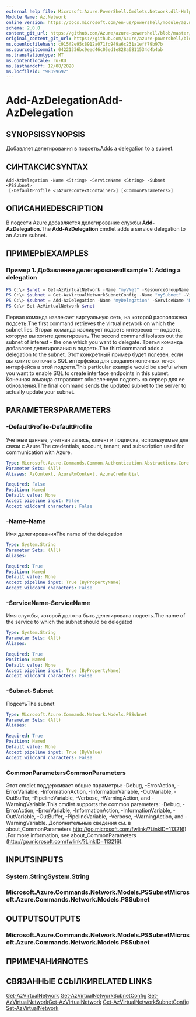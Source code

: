 ```yaml
---
external help file: Microsoft.Azure.PowerShell.Cmdlets.Network.dll-Help.xml
Module Name: Az.Network
online version: https://docs.microsoft.com/en-us/powershell/module/az.network/add-azdelegation
schema: 2.0.0
content_git_url: https://github.com/Azure/azure-powershell/blob/master/src/Network/Network/help/Add-AzDelegation.md
original_content_git_url: https://github.com/Azure/azure-powershell/blob/master/src/Network/Network/help/Add-AzDelegation.md
ms.openlocfilehash: c915f2e95c8912a071fd949a6c231a1eff79b97b
ms.sourcegitcommit: 04221336bc9eed46c05ed1e828a6811534d4b4ab
ms.translationtype: MT
ms.contentlocale: ru-RU
ms.lasthandoff: 12/08/2020
ms.locfileid: "98399692"
---
```

# <span data-ttu-id="10367-101">Add-AzDelegation</span><span class="sxs-lookup"><span data-stu-id="10367-101">Add-AzDelegation</span></span>

## <span data-ttu-id="10367-102">SYNOPSIS</span><span class="sxs-lookup"><span data-stu-id="10367-102">SYNOPSIS</span></span>
<span data-ttu-id="10367-103">Добавляет делегирования в подсеть.</span><span class="sxs-lookup"><span data-stu-id="10367-103">Adds a delegation to a subnet.</span></span>

## <span data-ttu-id="10367-104">СИНТАКСИС</span><span class="sxs-lookup"><span data-stu-id="10367-104">SYNTAX</span></span>

```
Add-AzDelegation -Name <String> -ServiceName <String> -Subnet <PSSubnet>
 [-DefaultProfile <IAzureContextContainer>] [<CommonParameters>]
```

## <span data-ttu-id="10367-105">ОПИСАНИЕ</span><span class="sxs-lookup"><span data-stu-id="10367-105">DESCRIPTION</span></span>
<span data-ttu-id="10367-106">В подсети Azure добавляется делегирование службы **Add-AzDelegation.**</span><span class="sxs-lookup"><span data-stu-id="10367-106">The **Add-AzDelegation** cmdlet adds a service delegation to an Azure subnet.</span></span>

## <span data-ttu-id="10367-107">ПРИМЕРЫ</span><span class="sxs-lookup"><span data-stu-id="10367-107">EXAMPLES</span></span>

### <span data-ttu-id="10367-108">Пример 1. Добавление делегирования</span><span class="sxs-lookup"><span data-stu-id="10367-108">Example 1: Adding a delegation</span></span>
```powershell
PS C:\> $vnet = Get-AzVirtualNetwork -Name "myVNet" -ResourceGroupName "myResourceGroup"
PS C:\> $subnet = Get-AzVirtualNetworkSubnetConfig -Name "mySubnet" -VirtualNetwork $vnet
PS C:\> $subnet = Add-AzDelegation -Name "myDelegation" -ServiceName "Microsoft.Sql/servers" -Subnet $subnet
PS C:\> Set-AzVirtualNetwork $vnet
```

<span data-ttu-id="10367-109">Первая команда извлекает виртуальную сеть, на которой расположена подсеть.</span><span class="sxs-lookup"><span data-stu-id="10367-109">The first command retrieves the virtual network on which the subnet lies.</span></span> <span data-ttu-id="10367-110">Вторая команда изолирует подсеть интересов — подсеть, которую вы хотите делегировать.</span><span class="sxs-lookup"><span data-stu-id="10367-110">The second command isolates out the subnet of interest - the one which you want to delegate.</span></span> <span data-ttu-id="10367-111">Третья команда добавляет делегирования в подсеть.</span><span class="sxs-lookup"><span data-stu-id="10367-111">The third command adds a delegation to the subnet.</span></span> <span data-ttu-id="10367-112">Этот конкретный пример будет полезен, если вы хотите включить SQL интерфейса для создания конечных точек интерфейса в этой подсети.</span><span class="sxs-lookup"><span data-stu-id="10367-112">This particular example would be useful when you want to enable SQL to create interface endpoints in this subnet.</span></span> <span data-ttu-id="10367-113">Конечная команда отправляет обновленную подсеть на сервер для ее обновления.</span><span class="sxs-lookup"><span data-stu-id="10367-113">The final command sends the updated subnet to the server to actually update your subnet.</span></span>

## <span data-ttu-id="10367-114">PARAMETERS</span><span class="sxs-lookup"><span data-stu-id="10367-114">PARAMETERS</span></span>

### <span data-ttu-id="10367-115">-DefaultProfile</span><span class="sxs-lookup"><span data-stu-id="10367-115">-DefaultProfile</span></span>
<span data-ttu-id="10367-116">Учетные данные, учетная запись, клиент и подписка, используемые для связи с Azure.</span><span class="sxs-lookup"><span data-stu-id="10367-116">The credentials, account, tenant, and subscription used for communication with Azure.</span></span>

```yaml
Type: Microsoft.Azure.Commands.Common.Authentication.Abstractions.Core.IAzureContextContainer
Parameter Sets: (All)
Aliases: AzContext, AzureRmContext, AzureCredential

Required: False
Position: Named
Default value: None
Accept pipeline input: False
Accept wildcard characters: False
```

### <span data-ttu-id="10367-117">-Name</span><span class="sxs-lookup"><span data-stu-id="10367-117">-Name</span></span>
<span data-ttu-id="10367-118">Имя делегирования</span><span class="sxs-lookup"><span data-stu-id="10367-118">The name of the delegation</span></span>

```yaml
Type: System.String
Parameter Sets: (All)
Aliases:

Required: True
Position: Named
Default value: None
Accept pipeline input: True (ByPropertyName)
Accept wildcard characters: False
```

### <span data-ttu-id="10367-119">-ServiceName</span><span class="sxs-lookup"><span data-stu-id="10367-119">-ServiceName</span></span>
<span data-ttu-id="10367-120">Имя службы, которой должна быть делегирована подсеть.</span><span class="sxs-lookup"><span data-stu-id="10367-120">The name of the service to which the subnet should be delegated</span></span>

```yaml
Type: System.String
Parameter Sets: (All)
Aliases:

Required: True
Position: Named
Default value: None
Accept pipeline input: True (ByPropertyName)
Accept wildcard characters: False
```

### <span data-ttu-id="10367-121">-Subnet</span><span class="sxs-lookup"><span data-stu-id="10367-121">-Subnet</span></span>
<span data-ttu-id="10367-122">Подсеть</span><span class="sxs-lookup"><span data-stu-id="10367-122">The subnet</span></span>

```yaml
Type: Microsoft.Azure.Commands.Network.Models.PSSubnet
Parameter Sets: (All)
Aliases:

Required: True
Position: Named
Default value: None
Accept pipeline input: True (ByValue)
Accept wildcard characters: False
```

### <span data-ttu-id="10367-123">CommonParameters</span><span class="sxs-lookup"><span data-stu-id="10367-123">CommonParameters</span></span>
<span data-ttu-id="10367-124">Этот cmdlet поддерживает общие параметры: -Debug, -ErrorAction, -ErrorVariable, -InformationAction, -InformationVariable, -OutVariable, -OutBuffer, -PipelineVariable, -Verbose, -WarningAction, and -WarningVariable.</span><span class="sxs-lookup"><span data-stu-id="10367-124">This cmdlet supports the common parameters: -Debug, -ErrorAction, -ErrorVariable, -InformationAction, -InformationVariable, -OutVariable, -OutBuffer, -PipelineVariable, -Verbose, -WarningAction, and -WarningVariable.</span></span> <span data-ttu-id="10367-125">Дополнительные сведения см. в about_CommonParameters http://go.microsoft.com/fwlink/?LinkID=113216) .</span><span class="sxs-lookup"><span data-stu-id="10367-125">For more information, see about_CommonParameters (http://go.microsoft.com/fwlink/?LinkID=113216).</span></span>

## <span data-ttu-id="10367-126">INPUTS</span><span class="sxs-lookup"><span data-stu-id="10367-126">INPUTS</span></span>

### <span data-ttu-id="10367-127">System.String</span><span class="sxs-lookup"><span data-stu-id="10367-127">System.String</span></span>

### <span data-ttu-id="10367-128">Microsoft.Azure.Commands.Network.Models.PSSubnet</span><span class="sxs-lookup"><span data-stu-id="10367-128">Microsoft.Azure.Commands.Network.Models.PSSubnet</span></span>

## <span data-ttu-id="10367-129">OUTPUTS</span><span class="sxs-lookup"><span data-stu-id="10367-129">OUTPUTS</span></span>

### <span data-ttu-id="10367-130">Microsoft.Azure.Commands.Network.Models.PSSubnet</span><span class="sxs-lookup"><span data-stu-id="10367-130">Microsoft.Azure.Commands.Network.Models.PSSubnet</span></span>

## <span data-ttu-id="10367-131">ПРИМЕЧАНИЯ</span><span class="sxs-lookup"><span data-stu-id="10367-131">NOTES</span></span>

## <span data-ttu-id="10367-132">СВЯЗАННЫЕ ССЫЛКИ</span><span class="sxs-lookup"><span data-stu-id="10367-132">RELATED LINKS</span></span>

<span data-ttu-id="10367-133">[Get-AzVirtualNetwork](./Get-AzVirtualNetwork.md) 
 [Get-AzVirtualNetworkSubnetConfig](./Get-AzVirtualNetworkSubnetConfig.md) 
 [Set-AzVirtualNetwork](./Set-AzVirtualNetwork.md)</span><span class="sxs-lookup"><span data-stu-id="10367-133">[Get-AzVirtualNetwork](./Get-AzVirtualNetwork.md)
[Get-AzVirtualNetworkSubnetConfig](./Get-AzVirtualNetworkSubnetConfig.md)
[Set-AzVirtualNetwork](./Set-AzVirtualNetwork.md)</span></span>